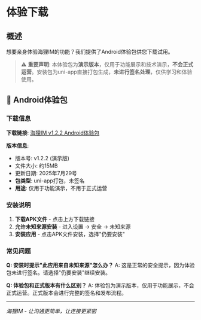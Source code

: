# 体验下载

## 概述

想要亲身体验海狸IM的功能？我们提供了Android体验包供您下载试用。

> ⚠️ **重要声明**: 本体验包为**演示版本**，仅用于功能展示和技术演示，**不会正式运营**。安装包为uni-app直接打包生成，**未进行签名处理**，仅供学习和体验使用。

## 📱 Android体验包

### 下载信息

**下载链接**: [海狸IM v1.2.2 Android体验包](https://wsrh8888.github.io/beaver-docs/)

**版本信息**:
- 版本号: v1.2.2 (演示版)
- 文件大小: 约15MB
- 更新日期: 2025年7月29号
- **包类型**: uni-app打包，未签名
- **用途**: 仅用于功能演示，不用于正式运营

### 安装说明

1. **下载APK文件** - 点击上方下载链接
2. **允许未知来源安装** - 进入设置 → 安全 → 未知来源
3. **安装应用** - 点击APK文件安装，选择"仍要安装"

### 常见问题

**Q: 安装时提示"此应用来自未知来源"怎么办？**
A: 这是正常的安全提示，因为体验包未进行签名。请选择"仍要安装"继续安装。

**Q: 体验包和正式版本有什么区别？**
A: 体验包为演示版本，仅用于功能展示，不会正式运营。正式版本会进行完整的签名和发布流程。

---

*海狸IM - 让沟通更简单，让连接更紧密* 